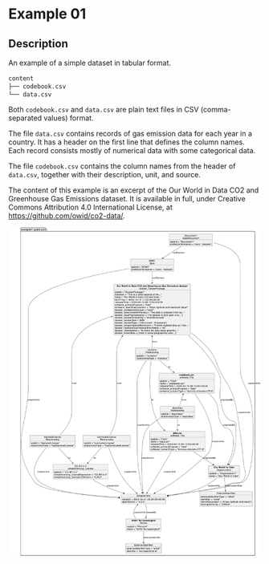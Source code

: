 # Example 01

## Description

An example of a simple dataset in tabular format.

```text
content
├── codebook.csv
└── data.csv
```

Both `codebook.csv` and `data.csv` are plain text files in CSV (comma-separated
values) format.

The file `data.csv` contains records of gas emission data for each year in a
country. It has a header on the first line that defines the column names.
Each record consists mostly of numerical data with some categorical data.

The file `codebook.csv` contains the column names from the header of
`data.csv`, together with their description, unit, and source.

The content of this example is an excerpt of the Our World in Data CO2 and
Greenhouse Gas Emissions dataset. It is available in full, under Creative
Commons Attribution 4.0 International License, at
<https://github.com/owid/co2-data/>.

[![A diagram of a bill of materials of Dataset Example 01](./spdx3.0/example01.png "A diagram of a bill of materials of Dataset Example 01")](./spdx3.0/example01.png)
